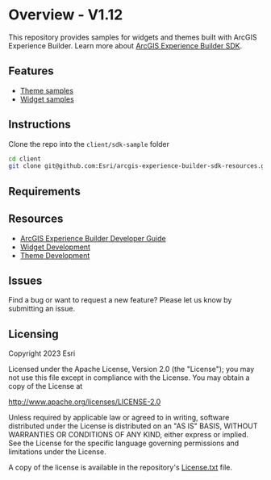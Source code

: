 # Overview - V1.12

This repository provides samples for widgets and themes built with ArcGIS Experience Builder. Learn more about [ArcGIS Experience Builder SDK](https://developers.arcgis.com/experience-builder/guide/core-concepts/).

## Features
- [Theme samples](themes)
- [Widget samples](widgets)

## Instructions
Clone the repo into the `client/sdk-sample` folder
```sh
cd client
git clone git@github.com:Esri/arcgis-experience-builder-sdk-resources.git sdk-sample
```

## Requirements

## Resources
* [ArcGIS Experience Builder Developer Guide](https://developers.arcgis.com/experience-builder/)
* [Widget Development](https://developers.arcgis.com/experience-builder/guide/getting-started-widget/)
* [Theme Development](https://developers.arcgis.com/experience-builder/guide/theme-development/)

## Issues
Find a bug or want to request a new feature? Please let us know by submitting an issue.


## Licensing
Copyright 2023 Esri

Licensed under the Apache License, Version 2.0 (the "License");
you may not use this file except in compliance with the License.
You may obtain a copy of the License at

   http://www.apache.org/licenses/LICENSE-2.0

Unless required by applicable law or agreed to in writing, software
distributed under the License is distributed on an "AS IS" BASIS,
WITHOUT WARRANTIES OR CONDITIONS OF ANY KIND, either express or implied.
See the License for the specific language governing permissions and
limitations under the License.

A copy of the license is available in the repository's [License.txt](https://github.com/esri/arcgis-experience-builder-sdk-resources/blob/master/License.txt) file.
